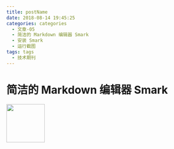 ```yaml
---
title: postName
date: 2018-08-14 19:45:25
categories: categories
  - 文章-05
  - 简洁的 Markdown 编辑器 Smark
  - 安装 Smark
  - 运行截图
tags: tags
  - 技术期刊
---
```


# 简洁的 Markdown 编辑器 Smark

<p><img align="left" src="https://raw.githubusercontent.com/elerao/Smark/master/README/logo.png" width="100"></p>
